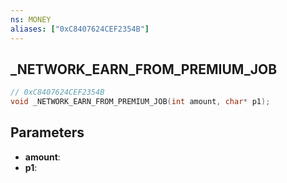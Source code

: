 ```yaml
---
ns: MONEY
aliases: ["0xC8407624CEF2354B"]
---
```

## _NETWORK_EARN_FROM_PREMIUM_JOB

```c
// 0xC8407624CEF2354B
void _NETWORK_EARN_FROM_PREMIUM_JOB(int amount, char* p1);
```


## Parameters
* **amount**: 
* **p1**: 

